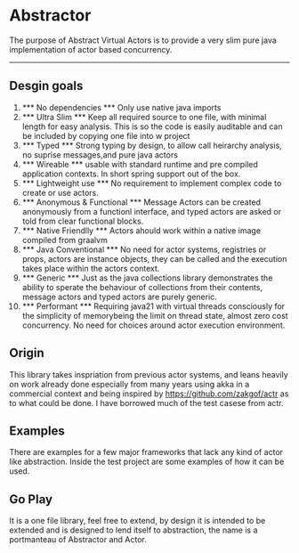 # Abstractor

The purpose of Abstract Virtual Actors is to provide a very slim pure java implementation of actor based concurrency.

---

## Desgin goals
1. *** No dependencies ***  Only use native java imports
2. *** Ultra Slim *** Keep all required source to one file, with minimal length for easy analysis. This is so the code is easily auditable and can be included by copying one file into w project
3. *** Typed *** Strong typing by design, to allow call heirarchy analysis, no suprise messages,and pure java actors
4. *** Wireable *** usable with standard runtime and pre compiled application contexts. In short spring support out of the box.
5. *** Lightweight use *** No requirement to implement complex code to create or use actors.
6. *** Anonymous & Functional *** Message Actors can be created anonymously from a functionl interface, and typed actors are asked or told from clear functional blocks.
7. *** Native Friendlly *** Actors ahould work within a native image compiled from graalvm
8. *** Java Conventional *** No need for actor systems, registries or props, actors are instance objects, they can be called and the execution takes place within the actors context.
9. *** Generic *** Just as the java collections library demonstrates the ability to sperate the behaviour of collections from their contents, message actors and typed actors are purely generic.
10. *** Performant *** Requiring java21 with virtual threads consciously for the simplicity of memorybeing the limit on thread state, almost zero cost concurrency. No need for choices around actor execution environment.

## Origin
This library takes inspriation from previous actor systems, and leans heavily on work already done especially from many years using akka in a commercial context and being inspired by https://github.com/zakgof/actr as to what could be done. I have borrowed much of the test casese from actr.

## Examples
There are examples for a few major frameworks that lack any kind of actor like abstraction. Inside the test project are some examples of how it can be used.

## Go Play
It is a one file library, feel free to extend, by design it is intended to be extended and is designed to lend itself to abstraction, the name is a portmanteau of Abstractor and Actor.